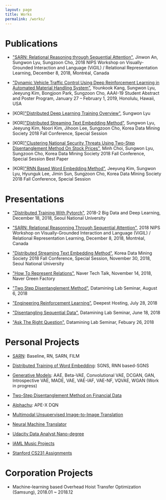 ```yaml
---
layout: page
title: Works
permalink: /works/
---
```


# Publications

- ["SARN: Relational Reasoning through Sequential Attention"]({{https://lyusungwon.github.io}}/assets/publications/1811.00246.pdf), Jinwon An, Sungwon Lyu, Sungzoon Cho, 2018 NIPS Workshop on Visually-Grounded Interaction and Language (ViGIL) / Relational Representation Learning, December 8, 2018, Montréal, Canada

- ["Dynamic Vehicle Traffic Control Using Deep Reinforcement Learning in Automated Material Handling System"]({{https://lyusungwon.github.io}}/assets/publications/AAAI19_AbstractPaper.pdf), Younkook Kang, Sungwon Lyu, Jeeyung Kim, Bongjoon Park, Sungzoon Cho, AAAI-19 Student Abstract and Poster Program, January 27 – February 1, 2019, Honolulu, Hawaii, USA

- [KOR]["Distributed Deep Learning Training Overview"]({{https://lyusungwon.github.io}}/assets/publications/DistributedDeepLearningTrainingOverview.pdf), Sungwon Lyu 

- [KOR]["Distributed Streaming Text Embedding Method"]({{https://lyusungwon.github.io}}/assets/publications/[2018추계]서울대학교_산업공학과_류성원.pdf), Sungwon Lyu, Jeeyung Kim, Noori Kim, Jihoon Lee, Sungzoon Cho, Korea Data Mining Society 2018 Fall Conference, Special Session

- [KOR]["Clustering National Security Threats Using Two-Step Disentanglement Method On Stock Prices"]({{https://lyusungwon.github.io}}/assets/publications/[2018추계]서울대학교_산업공학과_최민.pdf), Minh Choi, Sungwon Lyu, Sungzoon Cho, Korea Data Mining Society 2018 Fall Conference, Special Session Best Paper 

- [KOR]["RNN Based Word Embedding Method"]({{https://lyusungwon.github.io}}/assets/publications/[2018추계]서울대학교_산업공학과_김지영.pdf), Jeeyung Kim, Sungwon Lyu, Hyunguk Lee, Jimin Sun, Sungzoon Cho, Korea Data Mining Society 2018 Fall Conference, Special Session

# Presentations

- ["Distributed Training With Pytorch"]({{https://lyusungwon.github.io}}/assets/presentation/20181218_DistributedTrainingWithPytorch.pdf), 2018-2 Big Data and Deep Learning, December 18, 2018, Seoul National University

- ["SARN: Relational Reasonning Through Sequential Attention"]({{https://lyusungwon.github.io}}/assets/presentation/20181204_SARN_SungwonLyu.pdf), 2018 NIPS Workshop on Visually-Grounded Interaction and Language (ViGIL) / Relational Representation Learning, December 8, 2018, Montréal, Canada

- ["Distributed Streaming Text Embedding Method"]({{https://lyusungwon.github.io}}/assets/presentation/20181130_DistributedStreamingTextEmbeddingMethod_SungwonLyu.pdf), Korea Data Mining Society 2018 Fall Conference, Special Session, November 30, 2018, Seoul National University

- ["How To Represent Relations"]({{https://lyusungwon.github.io}}/assets/presentation/20181114_HowToRepresentRelations_SungwonLyu.pdf), Naver Tech Talk, November 14, 2018, Naver Green Factory

- ["Two Step Disentanglement Method"]({{https://lyusungwon.github.io}}/assets/presentation/20180806_TwoStepDisentanglementMethod_SungwonLyu.pdf), Datamining Lab Seminar, August 6, 2018

- ["Engineering Reinforcement Learning"]({{https://lyusungwon.github.io}}/assets/presentation/20180728_EngineeringReinforcementLearning_SungwonLyu.pdf), Deepest Hosting, July 28, 2018

- ["Disentangling Sequential Data"]({{https://lyusungwon.github.io}}/assets/presentation/20180618_DisentanglingSequentialData_SungwonLyu.pdf), Datamining Lab Seminar, June 18, 2018

- ["Ask The Right Question"]({{https://lyusungwon.github.io}}/assets/presentation/20180226_AskTheRIghtQuestion_SungwonLyu.pdf), Datamining Lab Seminar, Febuary 26, 2018

# Personal Projects

- [SARN](https://github.com/Lyusungwon/relational_network_pytorch): Baseline, RN, SARN, FILM

- [Distributed Training of Word Embedding](https://github.com/Lyusungwon/sgns_pytorch): SGNS, RNN based-SGNS

- [Generative Models](https://github.com/Lyusungwon/generative_models_pytorch): AAE, Beta-VAE, Convolutional VAE, DCGAN, GAN, Introspective VAE, MADE, VAE, VAE-IAF, VAE-NF, VQVAE, WGAN (Work in progress)

- [Two-Step Disentanglement Method on Financial Data](https://github.com/cham310/fin_disentanglement)

- [Alphachu](https://github.com/Lyusungwon/apex_dqn_pytorch): APE-X DQN

- [Multimodal Unsupervised Image-to-Image Translation](https://github.com/Lyusungwon/munit_pytorch)

- [Neural Machine Translator](https://github.com/Lyusungwon/nmt)

- [Udacity Data Analyst Nano-degree](https://github.com/Lyusungwon/Udacity_Data_Analyst)

- [IAML Music Projects](https://github.com/Lyusungwon/IAML_music_projects)

- [Stanford CS231 Assignments](https://github.com/Lyusungwon/cs231n)

# Corporation Projects

- Machine-learning based Overhead Hoist Transfer Optimization (Samsung), 2018.01 ~ 2018.12
